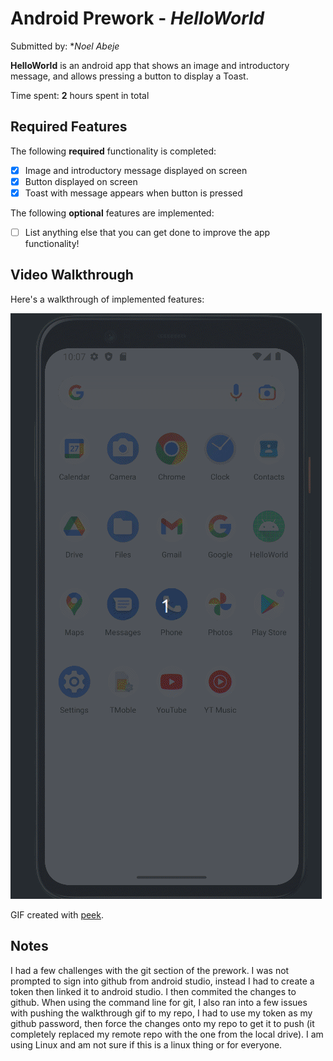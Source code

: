# Android Prework - *HelloWorld*

Submitted by: **Noel Abeje*

**HelloWorld** is an android app that shows an image and introductory message, and allows pressing a button to display a Toast. 

Time spent: **2** hours spent in total

## Required Features

The following **required** functionality is completed:

* [x] Image and introductory message displayed on screen
* [x] Button displayed on screen
* [x] Toast with message appears when button is pressed 

The following **optional** features are implemented:

* [ ] List anything else that you can get done to improve the app functionality!

## Video Walkthrough

Here's a walkthrough of implemented features:

<img src='walkthrough.gif' title='Video Walkthrough' width='' alt='Video Walkthrough' />

<!-- Replace this with whatever GIF tool you used! -->
GIF created with [peek](https://github.com/phw/peek/).  
<!-- Other options include:
[Kap](https://getkap.co/) for macOS
[ScreenToGif](https://www.screentogif.com/) for Windows
[peek](https://github.com/phw/peek) for Linux. -->

## Notes

I had a few challenges with the git section of the prework. I was not prompted to sign into github from android studio, instead I had to create a token then linked it to android studio. I then commited the changes to github. 
When using the command line for git, I also ran into a few issues with pushing the walkthrough gif to my repo, I had to use my token as my github password, then force the changes onto my repo to get it to push (it completely replaced my remote repo with the one from the local drive).
I am using Linux and am not sure if this is a linux thing or for everyone.
